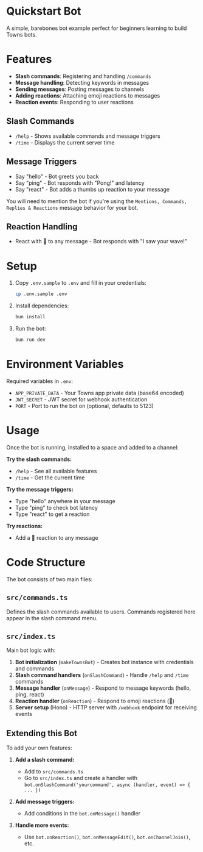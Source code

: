 # Quickstart Bot

A simple, barebones bot example perfect for beginners learning to build Towns bots.

# Features

- **Slash commands**: Registering and handling `/commands`
- **Message handling**: Detecting keywords in messages
- **Sending messages**: Posting messages to channels
- **Adding reactions**: Attaching emoji reactions to messages
- **Reaction events**: Responding to user reactions

## Slash Commands

- `/help` - Shows available commands and message triggers
- `/time` - Displays the current server time

## Message Triggers

- Say "hello" - Bot greets you back
- Say "ping" - Bot responds with "Pong!" and latency
- Say "react" - Bot adds a thumbs up reaction to your message

You will need to mention the bot if you're using the `Mentions, Commands, Replies & Reactions` message behavior for your bot.

## Reaction Handling

- React with 👋 to any message - Bot responds with "I saw your wave!"

# Setup

1. Copy `.env.sample` to `.env` and fill in your credentials:

   ```bash
   cp .env.sample .env
   ```

2. Install dependencies:

   ```bash
   bun install
   ```

3. Run the bot:
   ```bash
   bun run dev
   ```

# Environment Variables

Required variables in `.env`:

- `APP_PRIVATE_DATA` - Your Towns app private data (base64 encoded)
- `JWT_SECRET` - JWT secret for webhook authentication
- `PORT` - Port to run the bot on (optional, defaults to 5123)

# Usage

Once the bot is running, installed to a space and added to a channel:

**Try the slash commands:**

- `/help` - See all available features
- `/time` - Get the current time

**Try the message triggers:**

- Type "hello" anywhere in your message
- Type "ping" to check bot latency
- Type "react" to get a reaction

**Try reactions:**

- Add a 👋 reaction to any message

# Code Structure

The bot consists of two main files:

## `src/commands.ts`

Defines the slash commands available to users. Commands registered here appear in the slash command menu.

## `src/index.ts`

Main bot logic with:

1. **Bot initialization** (`makeTownsBot`) - Creates bot instance with credentials and commands
2. **Slash command handlers** (`onSlashCommand`) - Handle `/help` and `/time` commands
3. **Message handler** (`onMessage`) - Respond to message keywords (hello, ping, react)
4. **Reaction handler** (`onReaction`) - Respond to emoji reactions (👋)
5. **Server setup** (Hono) - HTTP server with `/webhook` endpoint for receiving events

## Extending this Bot

To add your own features:

1. **Add a slash command:**

   - Add to `src/commands.ts`
   - Go to `src/index.ts` and create a handler with `bot.onSlashCommand('yourcommand', async (handler, event) => { ... })`

2. **Add message triggers:**

   - Add conditions in the `bot.onMessage()` handler

3. **Handle more events:**
   - Use `bot.onReaction()`, `bot.onMessageEdit()`, `bot.onChannelJoin()`, etc.
